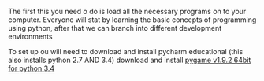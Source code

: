 The first this you need o do is load all the necessary programs on to your computer.
Everyone will stat by learning the basic concepts of programming using python, after that we can branch into different development environments

To set up ou will need to
download and install pycharm educational (this also installs python 2.7 AND 3.4)
download and install [pygame v1.9.2 64bit for python 3.4](https://schoolsnsw-my.sharepoint.com/personal/geoff_goldrick_det_nsw_edu_au/_layouts/15/guestaccess.aspx?guestaccesstoken=XYAv28SXEFlr2E%2bWmiIHhJAcwnwqMn3r1vfLuXjrRk0%3d&docid=01e4098843ed0461a89acfb8610be50b7)
